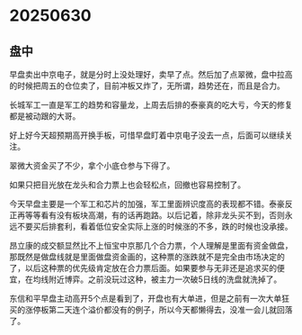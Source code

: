 # 20250630

## 盘中

早盘卖出中京电子，就是分时上没处理好，卖早了点。然后加了点翠微，盘中拉高的时候把周五的仓位卖了，目前冲板又炸了，无所谓，趋势还在，而且是合力。

长城军工一直是军工的趋势和容量龙，上周去后排的泰豪真的吃大亏，今天的修复都是被动跟的大哥。

好上好今天超预期高开换手板，可惜早盘盯着中京电子没去一点，后面可以继续关注。

翠微大资金买了不少，拿个小底仓参与下得了。

如果只把目光放在龙头和合力票上也会轻松点，回撤也容易控制了。

今天早盘主要是一个军工和芯片的加强，军工里面辨识度高的表现都不错。泰豪反正再等等看有没有板块高潮，有的话再跑路。以后记着，除非龙头买不到，否则永远不要买后排套利，看着低位安全实际上涨的时候涨的不多，跌的时候也没承接。

昂立康的成交额显然比不上恒宝中京那几个合力票，个人理解是里面有资金做盘，那既然是做盘线就是里面做盘资金画的，这种票的涨跌就不是完全由市场决定的了，以后这种票的优先级肯定放在合力票后面。如果要参与无非还是追求买的便宜，在均线附近博弈。之前没玩过这种，被主力一次破5日线的洗盘就洗掉了。

东信和平早盘主动高开5个点是看到了，开盘也有大单进，但是之前有一次大单狂买的涨停板第二天连个溢价都没有的例子，所以今天都懒得去，没准一会儿就回落了。
